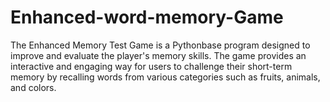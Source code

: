 # Enhanced-word-memory-Game
The Enhanced Memory Test Game is a Pythonbase program designed to improve and evaluate the player's memory skills. The game provides an interactive and engaging way for users to challenge their short-term memory by recalling words from various categories such as fruits, animals, and colors. 
